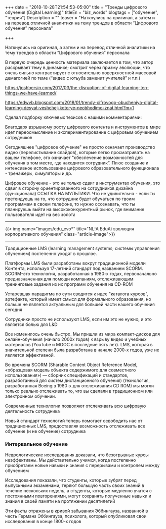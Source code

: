 +++
date = "2018-10-28T21:54:53-05:00"
title = "Тренды цифрового обучения (Digital Learning)"
titleEn = "biz_words"
blogtags = ["обучение", "теория"]
Description = ""
teaser = "Наткнулись на оригинал, а затем и на перевод отличной аналитики на тему трендов в области “Цифрового обучения” персонала"

+++

Наткнулись на оригинал, а затем и на перевод отличной аналитики на тему трендов в области “Цифрового обучения” персонала

В первую очередь ценность материала заключается в том, что автор раскрывает тему в динамике; смотрит через призму эволюции, что очень сильно контрастирует с относительно поверхностной массовой демагогией по теме (“видео с ютьуба заменит учителей” и т.п.)

https://joshbersin.com/2017/03/the-disruption-of-digital-learning-ten-things-we-have-learned/

https://edwvb.blogspot.com/2018/01/trendy-cifrovogo-obucheniya-digital-learning-desyat-veshchej-kotorye-neobhodimo-znat.html?m=1

Сделал подборку ключевых тезисов с нашими комментариями:

Благодаря взрывному росту цифрового контента и инструментов в мире идет переосмысление и экспериментирование с цифровым обучением сотрудников

Сегодняшнее "цифровое обучение" не просто означает производство видео (перелистывание слайдов), которые легко просматривать на вашем телефоне, это означает "обеспечение возможностей для обучения в том месте, где находится сотрудник”. Плюс создание и интенсивное использование цифрового образовательного функционала - тренажеры, симуляторы и др.

Цифровое обучение - это не только сдвиг в инструментах обучения, это сдвиг в сторону ориентированного на сотрудников дизайна (функционала) ССЫЛКА НА МУЛЬТИКИ. Что не удивительно - если ты претендуешь на то, что сотрудник будет обучаться по твоим программам в своем телефоне, то нужно осознавать, что ты планируешь выйти на высококонкурентный рынок, где внимание пользователя идет на вес золота

<hr>
{{< img name="images/edu_evo*" title="NL!A EduAi эволюция корпоративного обучения" class="article-image">}}
<hr>

Традиционные LMS (learning management systems; системы управления обучением) постепенно уходят в прошлое. 

Платформы LMS были разработаны вокруг традиционной модели Контента, используя 17-летний стандарт под названием SCORM. SCORM-это технология, разработанная в 1980-х годах, первоначально предназначенная для помощи компаниям, отслеживающим тренинговые задания из их программ обучения на CD-ROM

Устаревшая парадигма по сути сводится к идее "каталога курсов", артефакте, который имеет смысл для формального образования, но больше не является актуальным для большей части нашего обучения сегодня
 
Сотрудники просто не используют LMS, если им это не нужно, и это является болью для L&D

Все изменилось очень быстро. Мы пришли из мира компакт-дисков для онлайн-обучения (начало 2000х годов) к взрыву видео и учебных материалов (YouTube и МOOC в последние пять лет). LMS, которая в значительной степени была разработана в начале 2000-х годов, уже не является эффективной. 

Во времена SCORM (Sharable Content Object Reference Model, «образцовая модель объекта содержимого для совместного использования») — сборник спецификаций и стандартов, разработанный для систем дистанционного обучения) (технология, разработанная Boeing в 1980-х для отслеживания CD ROM) мы могли только реально отслеживать то, что вы сделали в традиционном или электронном обучении. 

<blockqoute>Современные технологии позволяют отслеживать всю цифровую деятельность сотрудника</blockqoute>

Новый стандарт технологий теперь помогает освободить нас от традиционных LMS, предоставляя возможность отслеживать все обучение (и не обучение) сотрудника

### Интервальное обучение

Неврологические исследования доказали, что безотрывные курсы неэффективны. Мы действительно учимся, когда постепенно приобретаем новые навыки и знания с перерывами и контролем между обучением

Исследования показали, что студенты, которые зубрят перед выпускными экзаменами, теряют большую часть своих знаний в течение нескольких недель, а студенты, которые медленно учатся с постоянными повторениями, могут сохранять полученные навыки и знания в своей памяти на протяжении десятилетий

Эти факты отражены в кривой забывания Эббингауза, названной в честь Германа Эббингауза, психолога, который опубликовал свои исследования в конце 1800-х годов
